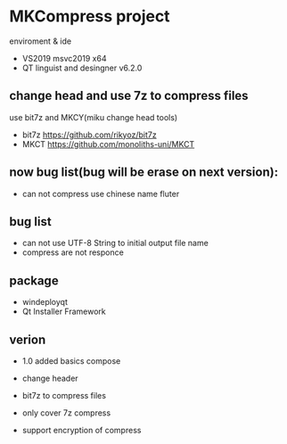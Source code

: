 # MKCompress project

enviroment & ide
 - VS2019 msvc2019 x64
 - QT linguist and desingner v6.2.0

## change head and use 7z to compress files
use bit7z and MKCY(miku change head tools)
 - bit7z https://github.com/rikyoz/bit7z
 - MKCT https://github.com/monoliths-uni/MKCT


## now bug list(bug will be erase on next version):
 - can not compress use chinese name fluter

## bug list
 - can not use UTF-8 String to initial output file name
 - compress are not responce


## package
 - windeployqt
 - Qt Installer Framework


## verion
 - 1.0 added basics compose

  - change header

  - bit7z to compress files

   - only cover 7z compress

  - support encryption of compress
